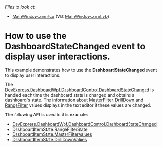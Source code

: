 *Files to look at*:

* [MainWindow.xaml.cs](./CS/WPF-DashboardStateChanged-Event/MainWindow.xaml.cs) (VB: [MainWindow.xaml.vb](./VB/WPF-DashboardStateChanged-Event/MainWindow.xaml.vb))

# How to use the DashboardStateChanged event to display user interactions.

This example demonstrates how to use the **DashboardStateChanged** event to display user interactions.

The [DevExpress.DashboardWpf.DashboardControl.DashboardStateChanged](https://docs.devexpress.com/Dashboard/DevExpress.DashboardWpf.DashboardControl.DashboardStateChanged?v=20.1) is handled each time the dashboard state is changed and obtains a dashboard's state. The information about [MasterFilter](https://docs.devexpress.com/Dashboard/400011/designer-and-viewer-applications/wpf-viewer/manage-interactivity-capabilities?v=20.1), [DrillDown](https://docs.devexpress.com/Dashboard/400011/designer-and-viewer-applications/wpf-viewer/manage-interactivity-capabilities?v=20.1) and [RangeFilter](https://docs.devexpress.com/Dashboard/DevExpress.DashboardCommon.RangeFilterState?v=20.1) values displays in the text editor if these values are changed.


The following API is used in this example:
* [DevExpress.DashboardWpf.DashboardControl.DashboardStateChanged](https://docs.devexpress.com/Dashboard/DevExpress.DashboardWpf.DashboardControl.DashboardStateChanged?v=20.1)
* [DashboardItemState.RangeFilterState](https://docs.devexpress.com/Dashboard/DevExpress.DashboardCommon.DashboardItemState.RangeFilterState?v=20.1)
* [DashboardItemState.MasterFilterValues](https://docs.devexpress.com/Dashboard/DevExpress.DashboardCommon.DashboardItemState.MasterFilterValues?v=20.1)
* [DashboardItemState.DrillDownValues](https://docs.devexpress.com/Dashboard/DevExpress.DashboardCommon.DashboardItemState.DrillDownValues?v=20.1)
